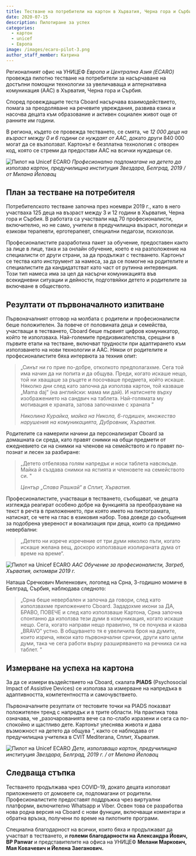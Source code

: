 ```yaml
---
title: Тестване на потребители на картон в Хърватия, Черна гора и Сърбия
date: 2020-07-15
description: Пилотиране за успех
categories:
  - картон
  - unicef
  - Европа
image: /images/ecaro-pilot-3.png
author_staff_member: Катрина
---
```

Регионалният офис на УНИЦЕФ *Европа и Централна Азия (ECARO)* провежда пилотно тестване на потребители за насърчаване на достъпни помощни технологии за увеличаваща и алтернативна комуникация (AAC) в Хърватия, Черна гора и Сърбия.

Според провеждащите теста Cboard насърчава взаимодействието, помага за преодоляване на речевите увреждания, развива езика и насочва децата към образование и активен социален живот още от ранните им години.

В региона, където се провежда тестването, се смята, че *12 000 деца на възраст между 0 и 6 години се нуждаят от AAC*, докато други 840 000 могат да се възползват. Картонът е безплатна технология с отворен код, която се стреми да предостави AAC на всички нуждаещи се.

![Пилот на Unicef ECARO](/images/ecaro-pilot-1.jpg) *Професионално подпомагане на детето да използва картон, предучилищна институция Звездара, Белград, 2019 / от Милана Йеловац*

## План за тестване на потребителя
Потребителското тестване започна през ноември 2019 г., като в него участваха 125 деца на възраст между 3 и 12 години в Хърватия, Черна гора и Сърбия. В работата са участвали над 70 професионалисти, включително, но не само, учители в предучилищна възраст, логопеди и езикови терапевти, ерготерапевт, специални педагози, психолози.

Професионалистите разработиха пакет за обучение, предоставен както за лице в лице, така и за онлайн обучение, което е на разположение на специалисти от други страни, за да продължат с тестването. Картонът се тества като инструмент за намеса, за да се помогне на родителите и специалистите да кандидатстват като част от рутинна интервенция. Този тип намеса има за цел да насърчи комуникацията във всекидневни ситуации и дейности, подготвяйки детето и родителите за включване в обществото.

## Резултати от първоначалното изпитване
Първоначалният отговор на молбата с родители и професионалисти беше положителен. За повече от половината деца и семейства, участващи в тестването, Cboard беше първият цифров комуникатор, който те използваха. Най-големите предизвикателства, срещани в първите етапи на тестване, включват трудности при адаптирането към използването на нови технологии и AAC. Някои от родителите и професионалистите бяха интервюта за техния опит:

> „Синът ни го прие по-добре, отколкото предполагахме. Сега той има начин да ни попита и да общува. Преди, когато искаше нещо, той ни хващаше за ръцете и посочваше предмета, който искаше. Няколко дни след като започна да използва картон, той казваше „Mama daj“ (на английски: мама ми дай). И натиснете върху изображението на сандвич на таблета. Най-голямата му мотивация е храната, затова започнахме с храната ”
> 
> *Николина Курайка, майка на Никола, 6-годишен, множество нарушения на комуникацията, Дубровник, Хърватия.*


Родителите са намерили начини да персонализират Cboard за домашната си среда, като правят снимки на общи предмети от ежедневието си на снимки на членове на семейството и го правят по-познат и лесен за разбиране:

> „Детето отбелязва голям напредък и носи таблета навсякъде. Майка й създава снимки на ястията и членовете на семейството си. "
> 
> *Център „Слава Рашкай“ в Сплит, Хърватия.*

Професионалистите, участващи в тестването, съобщават, че децата изглежда реагират особено добре на функцията за преобразуване на текст в речта в приложението, при която името на пиктограмата, натиснат, се чете на глас в езиковия набор. Това доведе до съобщения за подобрена увереност и вокализация при деца, които са предимно невербални:

> „Детето ни изрече изречение от три думи няколко пъти, когато искаше желана вещ, доскоро използваше изолираната дума от време на време“.

![Пилот на Unicef ECARO](/images/ecaro-pilot-2.png) *AAC Обучение за професионалисти, Загреб, Хърватия, октомври 2019 г.*

Наташа Сречкович Миленкович, логопед на Срна, 3-годишно момиче в Белград, Сърбия, наблюдава следното:

> „Срна беше невербален и започна да говори, след като използвахме приложението Cboard. Зададохме икони за ДА, БРАВО, ПОВЕЧЕ и след като използваше Картона, Срна започна спонтанно да използва тези думи в комуникация, когато искаше нещо. Сега, когато направи нещо правилно, тя се почуква и казва „BRAVO“ устно. В общуването тя е увеличила броя на думите, които изрича, някои като първоначални срички, други като цели думи, така че сега работи върху разширяването на речника си на таблет. "

## Измерване на успеха на картона
За да се измери въздействието на Cboard, скалата **PIADS** (Psychosocial Impact of Assistive Devices) се използва за измерване на напредъка в адаптивността, компетентността и самочувствието.

Първоначалните резултати от тестовите точки на PIADS показват положителен тренд с напредък и в трите области. На практика това означава, че „разочарованията вече са по-слабо изразени и сега са по-спокойно и щастливо дете. Картонът улеснява живота и дава възможност на детето да общува “, както се наблюдава от предучилищна учителка в CVIT Mediterana, Сплит, Хърватия.

![Пилот на Unicef ECARO](/images/ecaro-pilot-3.png) *Дете, използващо картон, предучилищна институция Звездара, Белград, 2019 г. / от Милана Йеловац*

## Следваща стъпка
Тестването продължава чрез COVID-19, докато децата използват приложението от домовете си, подпомагани от родители. Професионалистите предоставят поддръжка чрез виртуални платформи, включително Whatsapp и Viber. Освен това се разработва нова родна версия на Cboard с нови функции, включващи коментари и обратна връзка, получени по време на пилотните програми.

Специална благодарност на всички, които бяха и продължават да участват в тестването, и **големи благодарности на Александра Йович, BP Panwar** и представителите на офиса на УНИЦЕФ **Мелани Маркович, Мая Ковачевич и Йелена Заеганович.**